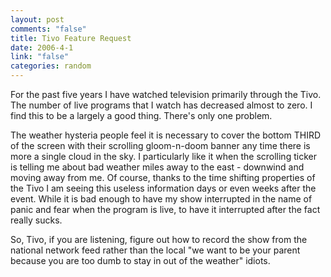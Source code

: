 ```yaml
--- 
layout: post
comments: "false"
title: Tivo Feature Request
date: 2006-4-1
link: "false"
categories: random
---
```

For the past five years I have watched television primarily through the Tivo. The number of live programs that I watch has decreased almost to zero. I find this to be a largely a good thing. There's only one problem.

The weather hysteria people feel it is necessary to cover the bottom THIRD of the screen with their scrolling gloom-n-doom banner any time there is more a single cloud in the sky. I particularly like it when the scrolling ticker is telling me about bad weather miles away to the east - downwind and moving away from me. Of course, thanks to the time shifting properties of the Tivo I am seeing this useless information days or even weeks after the event. While it is bad enough to have my show interrupted in the name of panic and fear when the program is live, to have it interrupted after the fact really sucks.

So, Tivo, if you are listening, figure out how to record the show from the national network feed rather than the local "we want to be your parent because you are too dumb to stay in out of the weather" idiots.
